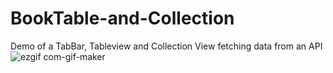 # BookTable-and-Collection
Demo of a TabBar, Tableview and Collection View fetching data from an API
![ezgif com-gif-maker](https://user-images.githubusercontent.com/38227064/94709249-85dc4780-0313-11eb-8d2d-beda872dac39.gif)
